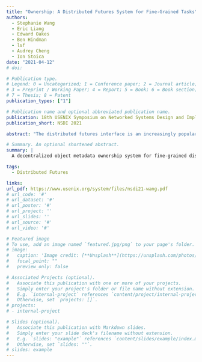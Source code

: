 ```yaml
---
title: "Ownership: A Distributed Futures System for Fine-Grained Tasks"
authors:
  - Stephanie Wang
  - Eric Liang
  - Edward Oakes
  - Ben Hindman
  - lsf
  - Audrey Cheng
  - Ion Stoica
date: "2021-04-12"
# doi:

# Publication type.
# Legend: 0 = Uncategorized; 1 = Conference paper; 2 = Journal article;
# 3 = Preprint / Working Paper; 4 = Report; 5 = Book; 6 = Book section;
# 7 = Thesis; 8 = Patent
publication_types: ["1"]

# Publication name and optional abbreviated publication name.
publication: 18th USENIX Symposium on Networked Systems Design and Implementation (NSDI 2021)
publication_short: NSDI 2021

abstract: "The distributed futures interface is an increasingly popular choice for building distributed applications that manipulate large amounts of data. Distributed futures are an extension of RPC that combines futures and distributed memory: a distributed future is a reference whose eventual value may be stored on a remote node. An application can then express distributed computation without having to specify when or where execution should occur and data should be moved. Recent distributed futures applications require the ability to execute fine-grained computations, i.e., tasks that run on the order of milliseconds. Compared to coarse-grained tasks, fine-grained tasks are difficult to execute with acceptable system overheads. In this paper, we present a distributed futures system for fine-grained tasks that provides fault tolerance without sacrificing performance. Our solution is based on a novel concept called ownership, which assigns each object a leader for system operations. We show that this decentralized architecture can achieve horizontal scaling, 1ms latency per task, and fast failure handling."

# Summary. An optional shortened abstract.
summary: |
  A decentralized object metadata ownership system for fine-grained distributed tasks.

tags:
  - Distributed Futures

links:
url_pdf: https://www.usenix.org/system/files/nsdi21-wang.pdf
# url_code: '#'
# url_dataset: '#'
# url_poster: '#'
# url_project: ''
# url_slides: ''
# url_source: '#'
# url_video: '#'

# Featured image
# To use, add an image named `featured.jpg/png` to your page's folder.
# image:
#   caption: 'Image credit: [**Unsplash**](https://unsplash.com/photos/pLCdAaMFLTE)'
#   focal_point: ""
#   preview_only: false

# Associated Projects (optional).
#   Associate this publication with one or more of your projects.
#   Simply enter your project's folder or file name without extension.
#   E.g. `internal-project` references `content/project/internal-project/index.md`.
#   Otherwise, set `projects: []`.
# projects:
# - internal-project

# Slides (optional).
#   Associate this publication with Markdown slides.
#   Simply enter your slide deck's filename without extension.
#   E.g. `slides: "example"` references `content/slides/example/index.md`.
#   Otherwise, set `slides: ""`.
# slides: example
---
```

